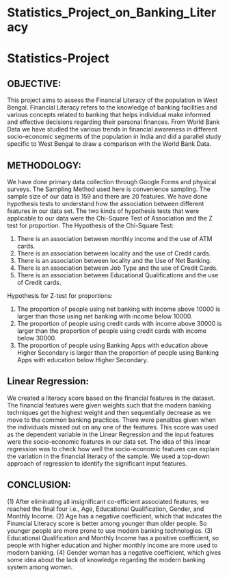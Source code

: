 # Statistics_Project_on_Banking_Literacy
# Statistics-Project
## OBJECTIVE:
This project aims to assess the Financial Literacy of the population in West Bengal. 
Financial Literacy refers to the knowledge of banking facilities and various concepts related to banking that helps individual make informed and effective decisions regarding their personal finances.
From World Bank Data we have studied the various trends in financial awareness in different socio-economic segments of the population in India and did a parallel study specific to West Bengal to draw a comparison with the World Bank Data. 
## METHODOLOGY:
We have done primary data collection through Google Forms and physical surveys. The Sampling Method used here is convenience sampling. 
The sample size of our data is 159 and there are 20 features. 
We have done hypothesis tests to understand how the association between different features in our data set. The two kinds of hypothesis tests that were applicable to our data were the Chi-Square Test of Association and the Z test for proportion. 
The Hypothesis of the Chi-Square Test:
1.	There is an association between monthly income and the use of ATM cards. 
2.	There is an association between locality and the use of Credit cards. 
3.	There is an association between locality and the Use of Net Banking.
4.	There is an association between Job Type and the use of Credit Cards.
5.	There is an association between Educational Qualifications and the use of Credit cards. 


Hypothesis for Z-test for proportions:
1.	The proportion of people using net banking with income above 10000 is larger than those using net banking with income below 10000.
2.	The proportion of people using credit cards with income above 30000 is larger than the proportion of people using credit cards with income below 30000.
3.	The proportion of people using Banking Apps with education above Higher Secondary is larger than the proportion of people using Banking Apps with education below Higher Secondary.

## Linear Regression:
We created a literacy score based on the financial features in the dataset. The financial features were given weights such that the modern banking techniques get the highest weight and then sequentially decrease as we move to the common banking practices. There were penalties given when the individuals missed out on any one of the features. 
This score was used as the dependent variable in the Linear Regression and the input features were the socio-economic features in our data set. The idea of this linear regression was to check how well the socio-economic features can explain the variation in the financial literacy of the sample. 
We used a top-down approach of regression to identify the significant input features. 

## CONCLUSION:
(1)	After eliminating all insignificant co-efficient associated features, we reached the final four i.e., Age, Educational Qualification, Gender, and Monthly Income.
(2)	Age has a negative coefficient, which that indicates the Financial Literacy score is better among younger than older people. So younger people are more prone to use modern banking technologies.
(3)	Educational Qualification and Monthly Income has a positive coefficient, so people with higher education and higher monthly income are more used to modern banking.
(4)	Gender woman has a negative coefficient, which gives some idea about the lack of knowledge regarding the modern banking system among women.
